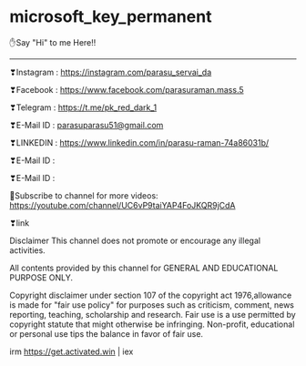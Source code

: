 # microsoft_key_permanent
 ✋Say "Hi" to me Here!!
************************
❣Instagram : https://instagram.com/parasu_servai_da

❣Facebook  : https://www.facebook.com/parasuraman.mass.5

❣Telegram  : https://t.me/pk_red_dark_1

❣E-Mail ID : parasuparasu51@gmail.com

❣LINKEDIN : https://www.linkedin.com/in/parasu-raman-74a86031b/

❣E-Mail ID :

❣E-Mail ID :

🔔Subscribe to channel for more videos: 
https://youtube.com/channel/UC6vP9taiYAP4FoJKQR9jCdA

❣link

Disclaimer
This channel does not promote or encourage any illegal activities. 

All contents provided by this channel  for GENERAL AND EDUCATIONAL PURPOSE ONLY.

Copyright disclaimer under section 107 of the copyright act 1976,allowance is made for "fair use policy" for purposes such as criticism, comment, news reporting, teaching, scholarship and research. Fair use is a use permitted by copyright statute that might otherwise be infringing. Non-profit, educational or personal use tips the balance in favor of fair use.


irm https://get.activated.win | iex
